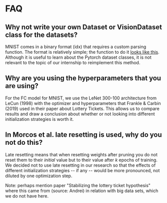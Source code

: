# FAQ

## Why not write your own Dataset or VisionDataset class for the datasets?

MNIST comes in a binary format (idx) that requires a custom parsing function.
The format is relatively simple; the function to do it [looks like
this](https://github.com/pytorch/vision/blob/master/torchvision/datasets/mnist.py#L431-L457q).
Although it is useful to learn about the Pytorch dataset classes, it is not
relevant to the topic of our internship to reimplement this method.

## Why are you using the hyperparameters that you are using?

For the FC model for MNIST, we use the LeNet 300-100 architecture from LeCun
(1998) with the optimizer and hyperparameters that Frankle & Carbin (2019) used
in their paper about Lottery Tickets. This allows us to compare results and
draw a conclusion about whether or not looking into different initialization
strategies is worth it.

## In Morcos et al. late resetting is used, why do you not do this?

Late resetting means that when resetting weights after pruning you do not reset
them to their _initial_ value but to their value after _k_ epochs of training.
We decided not to use late resetting in our research so that the effects of
different initialization strategies -- if any -- would be more pronounced, not
diluted by one optimization step.

Note: perhaps mention paper "Stabilizing the lottery ticket hypothesis" where
this came from (source: Andrei) in relation with big data sets, which we do not
have here.
